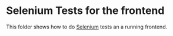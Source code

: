 # Selenium Tests for the frontend

This folder shows how to do [Selenium](https://www.selenium.dev/documentation/webdriver/) tests an a running frontend.
